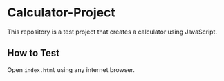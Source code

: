 # Calculator-Project

This repository is a test project that creates a calculator using JavaScript.

## How to Test

Open `index.html` using any internet browser.
